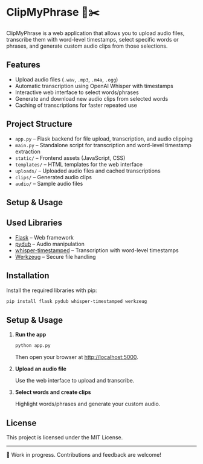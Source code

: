 
# ClipMyPhrase 🎵✂️

ClipMyPhrase is a web application that allows you to upload audio files, transcribe them with word-level timestamps, select specific words or phrases, and generate custom audio clips from those selections.

## Features

- Upload audio files (`.wav`, `.mp3`, `.m4a`, `.ogg`)
- Automatic transcription using OpenAI Whisper with timestamps
- Interactive web interface to select words/phrases
- Generate and download new audio clips from selected words
- Caching of transcriptions for faster repeated use

## Project Structure

- `app.py` – Flask backend for file upload, transcription, and audio clipping
- `main.py` – Standalone script for transcription and word-level timestamp extraction
- `static/` – Frontend assets (JavaScript, CSS)
- `templates/` – HTML templates for the web interface
- `uploads/` – Uploaded audio files and cached transcriptions
- `clips/` – Generated audio clips
- `audio/` – Sample audio files

## Setup & Usage


## Used Libraries

- [Flask](https://flask.palletsprojects.com/) – Web framework
- [pydub](https://github.com/jiaaro/pydub) – Audio manipulation
- [whisper-timestamped](https://github.com/linto-ai/whisper-timestamped) – Transcription with word-level timestamps
- [Werkzeug](https://werkzeug.palletsprojects.com/) – Secure file handling

## Installation

Install the required libraries with pip:

```bash
pip install flask pydub whisper-timestamped werkzeug
```

## Setup & Usage

1. **Run the app**

	```bash
	python app.py
	```

	Then open your browser at [http://localhost:5000](http://localhost:5000).

2. **Upload an audio file**

	Use the web interface to upload and transcribe.

3. **Select words and create clips**

	Highlight words/phrases and generate your custom audio.

## License

This project is licensed under the MIT License.

---

🚀 Work in progress. Contributions and feedback are welcome!

